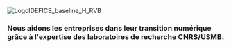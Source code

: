 
![LogoIDEFICS_baseline_H_RVB](https://github.com/idefics/.github/assets/4263646/0b2c9326-aab9-44eb-8afe-2fbf554d3fae)

### Nous aidons les entreprises dans leur transition numérique grâce à l'expertise des laboratoires de recherche CNRS/USMB.
